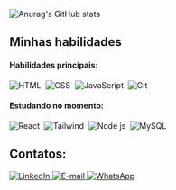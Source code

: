 ![Anurag's GitHub stats](https://github-readme-stats.vercel.app/api?username=anuraghazra&show_icons=true&theme=tokyonight)

## Minhas habilidades

#### Habilidades principais:

![HTML](https://img.shields.io/badge/HTML5-E34F26?style=for-the-badge&logo=html5&logoColor=white)&nbsp;
![CSS](https://img.shields.io/badge/CSS3-1572B6?style=for-the-badge&logo=css3&logoColor=white)&nbsp;
![JavaScript](https://img.shields.io/badge/JavaScript-F7DF1E?style=for-the-badge&logo=javascript&logoColor=black)&nbsp;
![Git](https://img.shields.io/badge/GIT-E44C30?style=for-the-badge&logo=git&logoColor=white)&nbsp;

#### Estudando no momento:

![React](https://img.shields.io/badge/React-20232A?style=for-the-badge&logo=react&logoColor=61DAFB)&nbsp;
![Tailwind](https://img.shields.io/badge/Tailwind_CSS-38B2AC?style=for-the-badge&logo=tailwind-css&logoColor=white)&nbsp;
![Node js](https://img.shields.io/badge/Node%20js-339933?style=for-the-badge&logo=nodedotjs&logoColor=white)&nbsp;
![MySQL](https://img.shields.io/badge/MySQL-005C84?style=for-the-badge&logo=mysql&logoColor=white)&nbsp;

## Contatos:

<div>
        <a href="https://www.linkedin.com/in/bruno-santana-artismo-b90773293/" target="_blank">
            <img src="https://img.shields.io/badge/-LinkedIn-%230077B5?style=for-the-badge&logo=linkedin&logoColor=white"
                alt="LinkedIn">
        </a>
        <a href="mailto:brunosantanaartismo555@gmail.com" target="_blank">
            <img src="https://img.shields.io/badge/-Gmail-%23333?style=for-the-badge&logo=gmail&logoColor=white"
                alt="E-mail">
        </a>
        <a href="https://wa.me/5547992260695" target="_blank">
            <img src="https://img.shields.io/badge/-WhatsApp-25D366?style=for-the-badge&logo=whatsapp&logoColor=white"
                alt="WhatsApp">
        </a>
</div>
